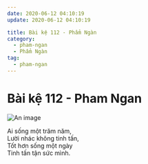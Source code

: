 ```yaml
---
date: 2020-06-12 04:10:19
update: 2020-06-12 04:10:19

title: Bài kệ 112 - Phẩm Ngàn
category:
  - pham-ngan
  - Phẩm Ngàn
tag:
  - pham-ngan
---
```


# Bài kệ 112 - Pham Ngan

![An image](/img/pham-ngan/pham-ngan-112.jpg)

Ai sống một trăm năm,<br>Lười nhác không tinh tấn,<br>Tốt hơn sống một ngày<br>Tinh tấn tận sức mình.<br>
